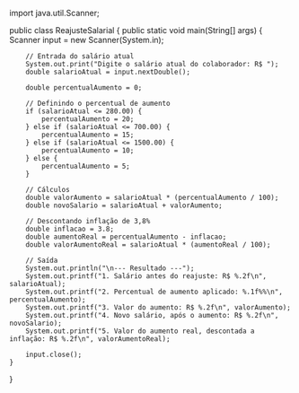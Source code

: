 import java.util.Scanner;

public class ReajusteSalarial {
    public static void main(String[] args) {
        Scanner input = new Scanner(System.in);

        // Entrada do salário atual
        System.out.print("Digite o salário atual do colaborador: R$ ");
        double salarioAtual = input.nextDouble();

        double percentualAumento = 0;

        // Definindo o percentual de aumento
        if (salarioAtual <= 280.00) {
            percentualAumento = 20;
        } else if (salarioAtual <= 700.00) {
            percentualAumento = 15;
        } else if (salarioAtual <= 1500.00) {
            percentualAumento = 10;
        } else {
            percentualAumento = 5;
        }

        // Cálculos
        double valorAumento = salarioAtual * (percentualAumento / 100);
        double novoSalario = salarioAtual + valorAumento;

        // Descontando inflação de 3,8%
        double inflacao = 3.8;
        double aumentoReal = percentualAumento - inflacao;
        double valorAumentoReal = salarioAtual * (aumentoReal / 100);

        // Saída
        System.out.println("\n--- Resultado ---");
        System.out.printf("1. Salário antes do reajuste: R$ %.2f\n", salarioAtual);
        System.out.printf("2. Percentual de aumento aplicado: %.1f%%\n", percentualAumento);
        System.out.printf("3. Valor do aumento: R$ %.2f\n", valorAumento);
        System.out.printf("4. Novo salário, após o aumento: R$ %.2f\n", novoSalario);
        System.out.printf("5. Valor do aumento real, descontada a inflação: R$ %.2f\n", valorAumentoReal);

        input.close();
    }
}
